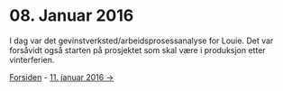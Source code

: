 # 08. Januar 2016

I dag var det gevinstverksted/arbeidsprosessanalyse for Louie.
Det var forsåvidt også starten på prosjektet som skal være i produksjon etter vinterferien.

[Forsiden](../index.md) - [11. januar 2016 ->](2016-01-11.md)